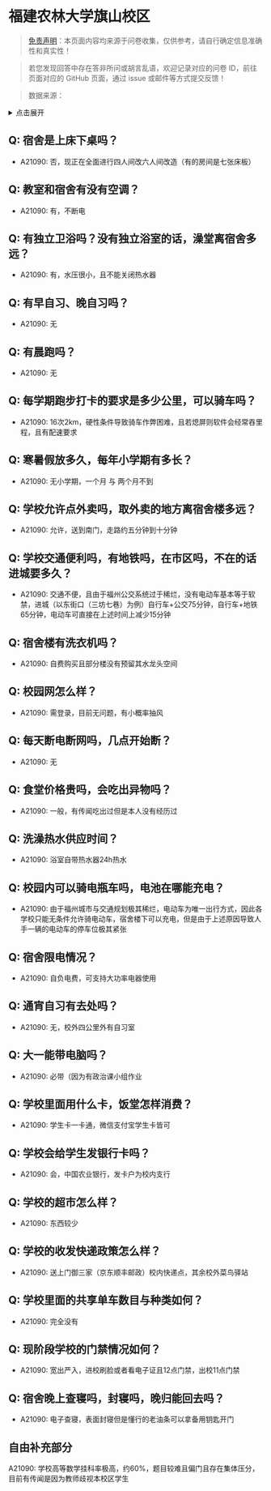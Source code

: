 # 福建农林大学旗山校区

> [免责声明](https://colleges.chat/#_3)：本页面内容均来源于问卷收集，仅供参考，请自行确定信息准确性和真实性！

> 若您发现回答中存在答非所问或胡言乱语，欢迎记录对应的问卷 ID，前往页面对应的 GitHub 页面，通过 issue 或邮件等方式提交反馈！

> 数据来源：

<details><summary>点击展开</summary>
<ul>
<li>A21090: 匿名 (2023 年 10 月)</li>
</ul>
</details>

## Q: 宿舍是上床下桌吗？

- A21090: 否，现正在全面进行四人间改六人间改造（有的房间是七张床板）

## Q: 教室和宿舍有没有空调？

- A21090: 有，不断电

## Q: 有独立卫浴吗？没有独立浴室的话，澡堂离宿舍多远？

- A21090: 有，水压很小，且不能关闭热水器

## Q: 有早自习、晚自习吗？

- A21090: 无

## Q: 有晨跑吗？

- A21090: 无

## Q: 每学期跑步打卡的要求是多少公里，可以骑车吗？

- A21090: 16次2km，硬性条件导致骑车作弊困难，且若熄屏则软件会经常吞里程，且有配速要求

## Q: 寒暑假放多久，每年小学期有多长？

- A21090: 无小学期，一个月 与 两个月不到

## Q: 学校允许点外卖吗，取外卖的地方离宿舍楼多远？

- A21090: 允许，送到南门，走路约五分钟到十分钟

## Q: 学校交通便利吗，有地铁吗，在市区吗，不在的话进城要多久？

- A21090: 交通不便，且由于福州公交系统过于稀烂，没有电动车基本等于软禁，进城（以东街口（三坊七巷）为例）自行车+公交75分钟，自行车+地铁65分钟，电动车可直接在上述时间上减少15分钟

## Q: 宿舍楼有洗衣机吗？

- A21090: 自费购买且部分楼没有预留其水龙头空间

## Q: 校园网怎么样？

- A21090: 需登录，目前无问题，有小概率抽风

## Q: 每天断电断网吗，几点开始断？

- A21090: 无

## Q: 食堂价格贵吗，会吃出异物吗？

- A21090: 一般，有传闻吃出过但是本人没有经历过

## Q: 洗澡热水供应时间？

- A21090: 浴室自带热水器24h热水

## Q: 校园内可以骑电瓶车吗，电池在哪能充电？

- A21090: 由于福州城市与交通规划极其稀烂，电动车为唯一出行方式，因此各学校只能无条件允许骑电动车，宿舍楼下可以充电，但是由于上述原因导致人手一辆的电动车的停车位极其紧张

## Q: 宿舍限电情况？

- A21090: 自负电费，可支持大功率电器使用

## Q: 通宵自习有去处吗？

- A21090: 无，校外四公里外有自习室

## Q: 大一能带电脑吗？

- A21090: 必带（因为有政治课小组作业

## Q: 学校里面用什么卡，饭堂怎样消费？

- A21090: 学生卡一卡通，微信支付宝学生卡皆可

## Q: 学校会给学生发银行卡吗？

- A21090: 会，中国农业银行，发卡户为校内支行

## Q: 学校的超市怎么样？

- A21090: 东西较少

## Q: 学校的收发快递政策怎么样？

- A21090: 送上门御三家（京东顺丰邮政）校内快递点，其余校外菜鸟驿站

## Q: 学校里面的共享单车数目与种类如何？

- A21090: 完全没有

## Q: 现阶段学校的门禁情况如何？

- A21090: 宽出严入，进校刷脸或者看电子证且12点门禁，出校11点门禁

## Q: 宿舍晚上查寝吗，封寝吗，晚归能回去吗？

- A21090: 电子查寝，表面封寝但是懂行的老油条可以拿备用钥匙开门

## 自由补充部分

A21090: 学校高等数学挂科率极高，约60%，题目较难且偏门且存在集体压分，目前有传闻是因为教师歧视本校区学生